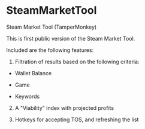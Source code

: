 # SteamMarketTool
Steam Market Tool (TamperMonkey)

This is first public version of the Steam Market Tool.

Included are the following features:

1. Filtration of results based on the following criteria:

  * Wallet Balance

  * Game 

  * Keywords

2. A "Viability" index with projected profits

3. Hotkeys for accepting TOS, and refreshing the list

